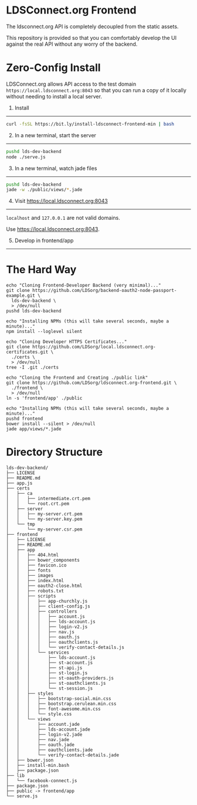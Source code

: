 LDSConnect.org Frontend
=========

The ldsconnect.org API is completely decoupled from the static assets.

This repository is provided so that you can comfortably develop the UI against the real API without any worry of the backend.

Zero-Config Install
===================

LDSConnect.org allows API access to the test domain `https://local.ldsconnect.org:8043`
so that you can run a copy of it locally without needing to install a local server.

1. Install
----------

```bash
curl -fsSL https://bit.ly/install-ldsconnect-frontend-min | bash
```

2. In a new terminal, start the server
-----------

```bash
pushd lds-dev-backend
node ./serve.js
```

3. In a new terminal, watch jade files
--------
```bash
pushd lds-dev-backend
jade -w ./public/views/*.jade
```

4. Visit https://local.ldsconnect.org:8043
--------

`localhost` and `127.0.0.1` are not valid domains.

Use <https://local.ldsconnect.org:8043>.

5. Develop in frontend/app
-------

The Hard Way
=============

```
echo "Cloning Frontend-Developer Backend (very minimal)..."
git clone https://github.com/LDSorg/backend-oauth2-node-passport-example.git \
  lds-dev-backend \
  > /dev/null
pushd lds-dev-backend
```

```
echo "Installing NPMs (this will take several seconds, maybe a minute)..."
npm install --loglevel silent
```

```
echo "Cloning Developer HTTPS Certificates..."
git clone https://github.com/LDSorg/local.ldsconnect.org-certificates.git \
  ./certs \
  > /dev/null
tree -I .git ./certs
```

```
echo "Cloning the Frontend and Creating ./public link"
git clone https://github.com/LDSorg/ldsconnect.org-frontend.git \
  ./frontend \
  > /dev/null
ln -s 'frontend/app' ./public
```

```
echo "Installing NPMs (this will take several seconds, maybe a minute)..."
pushd frontend
bower install --silent > /dev/null
jade app/views/*.jade
```

Directory Structure
===================

```
lds-dev-backend/
├── LICENSE
├── README.md
├── app.js
├── certs
│   ├── ca
│   │   ├── intermediate.crt.pem
│   │   └── root.crt.pem
│   ├── server
│   │   ├── my-server.crt.pem
│   │   └── my-server.key.pem
│   └── tmp
│       └── my-server.csr.pem
├── frontend
│   ├── LICENSE
│   ├── README.md
│   ├── app
│   │   ├── 404.html
│   │   ├── bower_components
│   │   ├── favicon.ico
│   │   ├── fonts
│   │   ├── images
│   │   ├── index.html
│   │   ├── oauth2-close.html
│   │   ├── robots.txt
│   │   ├── scripts
│   │   │   ├── app-churchly.js
│   │   │   ├── client-config.js
│   │   │   ├── controllers
│   │   │   │   ├── account.js
│   │   │   │   ├── lds-account.js
│   │   │   │   ├── login-v2.js
│   │   │   │   ├── nav.js
│   │   │   │   ├── oauth.js
│   │   │   │   ├── oauthclients.js
│   │   │   │   └── verify-contact-details.js
│   │   │   └── services
│   │   │       ├── lds-account.js
│   │   │       ├── st-account.js
│   │   │       ├── st-api.js
│   │   │       ├── st-login.js
│   │   │       ├── st-oauth-providers.js
│   │   │       ├── st-oauthclients.js
│   │   │       └── st-session.js
│   │   ├── styles
│   │   │   ├── bootstrap-social.min.css
│   │   │   ├── bootstrap.cerulean.min.css
│   │   │   ├── font-awesome.min.css
│   │   │   └── style.css
│   │   └── views
│   │       ├── account.jade
│   │       ├── lds-account.jade
│   │       ├── login-v2.jade
│   │       ├── nav.jade
│   │       ├── oauth.jade
│   │       ├── oauthclients.jade
│   │       └── verify-contact-details.jade
│   ├── bower.json
│   ├── install-min.bash
│   ├── package.json
├── lib
│   └── facebook-connect.js
├── package.json
├── public -> frontend/app
└── serve.js
```
